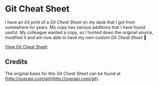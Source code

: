 # Git Cheat Sheet

I have an A3 print of a *Git Cheat Sheet* on my desk that I got from somewhere for years. My copy has various additions that I have found useful. My colleague wanted a copy, so I hunted down the original source, modified it and am now able to have my own custom *Git Cheat Sheet* 🎉

[View Git Cheat Sheet](https://freemagee.github.io/git-cheat-sheet/)

## Credits

The original basis for this *Git Cheat Sheet* can be found at [http://overapi.com/git](http://overapi.com/git).